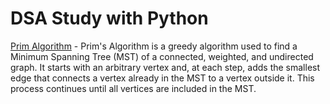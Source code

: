 # DSA Study with Python

[Prim Algorithm](https://www.youtube.com/watch?v=cplfcGZmX7I) - Prim's Algorithm is a greedy algorithm used to find a Minimum Spanning Tree (MST) of a connected, weighted, and undirected graph. It starts with an arbitrary vertex and, at each step, adds the smallest edge that connects a vertex already in the MST to a vertex outside it. This process continues until all vertices are included in the MST.